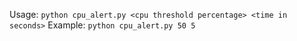 Usage: `python cpu_alert.py <cpu threshold percentage> <time in seconds>`
Example: `python cpu_alert.py 50 5`
